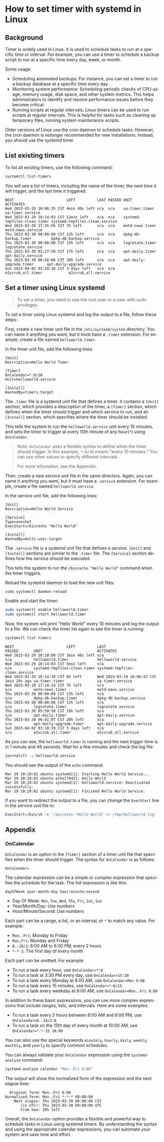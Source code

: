 # How to set timer with systemd in Linux

<Validator lang="en" :platformList="['Ubuntu 22.10', 'Debian 11', 'CentOS Stream 9']" date="2023-03-29" />

## Background

Timer is widely used in Linux. It is used to schedule tasks to run at a specific time or interval. For example, you can use a timer to schedule a backup script to run at a specific time every day, week, or month.

Some usage:

- Scheduling automated backups: For instance, you can set a timer to run a backup database at a specific time every day.
- Monitoring system performance: Scheduling periodic checks of CPU usage, memory usage, disk space, and other system metrics. This helps administrators to identify and resolve performance issues before they become critical.
- Running scripts at regular intervals: Linux timers can be used to run scripts at regular intervals. This is helpful for tasks such as cleaning up temporary files, running system maintenance scripts.

Older versions of Linux use the cron daemon to schedule tasks. However, the cron daemon is nolonger recommended for new installations. Instead, you should use the systemd timer.

## List existing timers

To list all existing timers, use the following command:

```sh
systemctl list-timers
```

You will see a list of timers, including the name of the timer, the next time it will trigger, and the last time it triggered.

```
NEXT                        LEFT          LAST PASSED UNIT                         ACTIVATES
Wed 2023-03-29 10:06:35 CST 4min 49s left n/a  n/a    ua-timer.timer               ua-timer.service
Wed 2023-03-29 10:14:03 CST 12min left    n/a  n/a    systemd-tmpfiles-clean.timer systemd-tmpfiles-clean.service
Wed 2023-03-29 17:35:56 CST 7h left       n/a  n/a    motd-news.timer              motd-news.service
Thu 2023-03-30 00:00:00 CST 13h left      n/a  n/a    dpkg-db-backup.timer         dpkg-db-backup.service
Thu 2023-03-30 00:00:00 CST 13h left      n/a  n/a    logrotate.timer              logrotate.service
Thu 2023-03-30 03:27:59 CST 17h left      n/a  n/a    apt-daily.timer              apt-daily.service
Thu 2023-03-30 06:58:06 CST 20h left      n/a  n/a    apt-daily-upgrade.timer      apt-daily-upgrade.service
Sun 2023-04-02 03:10:16 CST 3 days left   n/a  n/a    e2scrub_all.timer            e2scrub_all.service
```

## Set a timer using Linux systemd

> To set a timer, you need to use the root user or a user with sudo privileges.

To set a timer using Linux systemd and log the output to a file, follow these steps:

First, create a new timer unit file in the `/etc/systemd/system` directory. You can name it anything you want, but it must have a `.timer` extension. For example, create a file named `helloworld.timer`.

In the timer unit file, add the following lines:

```
[Unit]
Description=Hello World Timer

[Timer]
OnCalendar=*:0/10
Unit=helloworld.service

[Install]
WantedBy=timers.target
```

The `.timer` file is a systemd unit file that defines a timer. It contains a `[Unit]` section, which provides a description of the timer, a `[Timer]` section, which defines when the timer should trigger and which service to run, and an `[Install]` section, which specifies where the timer should be installed.

This tells the system to run the `helloworld.service` unit every 10 minutes, and sets the timer to trigger at every 10th minute of any hour(`*`) using `OnCalendar`.

> Note: `OnCalendar` uses a flexible syntax to define when the timer should trigger. In this example, `*:0/10` means "every 10 minutes." You can use other values to specify different intervals.
>
> For more infomation, see the Appendix.

Then, create a new service unit file in the same directory. Again, you can name it anything you want, but it must have a `.service` extension. For example, create a file named `helloworld.service`.

In the service unit file, add the following lines:

```
[Unit]
Description=Hello World Service

[Service]
Type=oneshot
ExecStart=/bin/echo "Hello World"

[Install]
WantedBy=multi-user.target
```

The `.service` file is a systemd unit file that defines a service. `[Unit]` and `[Install]` sections are similar to the `.timer` file. The `[Service]` section defines how the service should be executed.

This tells the system to run the `/bin/echo "Hello World"` command when the timer triggers.

Reload the systemd daemon to load the new unit files:

```sh
sudo systemctl daemon-reload
```

Enable and start the timer:

```sh
sudo systemctl enable helloworld.timer
sudo systemctl start helloworld.timer
```

Now, the system will print "Hello World" every 10 minutes and log the output to a file. We can check the timer list again to see the timer is running:

```sh
systemctl list-timers
```

```
NEXT                        LEFT          LAST                        PASSED       UNIT                         ACTIVATES
Wed 2023-03-29 10:10:00 CST 1min 46s left n/a                         n/a          helloworld.timer             helloworld.service
Wed 2023-03-29 10:14:03 CST 5min left     n/a                         n/a          systemd-tmpfiles-clean.timer systemd-tmpfiles-clean.service
Wed 2023-03-29 16:14:38 CST 6h left       Wed 2023-03-29 10:06:43 CST 1min 29s ago ua-timer.timer               ua-timer.service
Wed 2023-03-29 17:18:24 CST 7h left       n/a                         n/a          motd-news.timer              motd-news.service
Thu 2023-03-30 00:00:00 CST 13h left      n/a                         n/a          dpkg-db-backup.timer         dpkg-db-backup.service
Thu 2023-03-30 00:00:00 CST 13h left      n/a                         n/a          logrotate.timer              logrotate.service
Thu 2023-03-30 05:50:50 CST 19h left      n/a                         n/a          apt-daily.timer              apt-daily.service
Thu 2023-03-30 06:41:07 CST 20h left      n/a                         n/a          apt-daily-upgrade.timer      apt-daily-upgrade.service
Sun 2023-04-02 03:10:39 CST 3 days left   n/a                         n/a          e2scrub_all.timer            e2scrub_all.service
```

As you can see, the `helloworld.timer` is running and the next trigger time is in 1 minute and 46 seconds. Wait for a few minutes and check the log file:

```sh
journalctl -u helloworld.service
```

You should see the output of the `echo` command:

```
Mar 29 10:10:02 ubuntu systemd[1]: Starting Hello World Service...
Mar 29 10:10:02 ubuntu echo[7942]: Hello World
Mar 29 10:10:02 ubuntu systemd[1]: helloworld.service: Deactivated successfully.
Mar 29 10:10:02 ubuntu systemd[1]: Finished Hello World Service.
```

If you want to redirect the output to a file, you can change the `ExecStart` line in the service unit file to:

```sh
ExecStart=/bin/sh -c '/bin/echo "Hello World" >> /tmp/helloworld.log'
```

## Appendix

### OnCalendar

`OnCalendar` is an option in the `[Timer]` section of a timer unit file that specifies when the timer should trigger. The syntax for `OnCalendar` is as follows:

```
OnCalendar=
```

The calendar expression can be a simple or complex expression that specifies the schedule for the task. The full expression is like this:

```
dayOfWeek year-month-day hour:minute:second
```

- Day Of Week: `Mon`, `Tue`, `Wed`, `Thu`, `Fri`, `Sat`, `Sun`
- Year/Month/Day: Use numbers
- Hour/Minute/Second: Use numbers

Each part can be a range, a list, or an interval, or `*` to match any value. For example:

- `Mon..Fri`: Monday to Friday
- `Mon,Fri`: Monday and Friday
- `8..18/2`: 8:00 AM to 6:00 PM, every 2 hours
- `*-*-1`: The first day of every month

Each part can be omitted. For example:

- To run a task every hour, use `OnCalendar=*:0`
- To run a task at 3:30 PM every day, use `OnCalendar=15:30`
- To run a task every Monday at 9:00 AM, use `OnCalendar=Mon 9:00`
- To run a task every 15 minutes, use `OnCalendar=*:0/15`
- To run a task every weekday at 8:00 AM, use `OnCalendar=Mon..Fri 8:00`

In addition to these basic expressions, you can use more complex expressions that include ranges, lists, and intervals. Here are some examples:

- To run a task every 2 hours between 8:00 AM and 6:00 PM, use `OnCalendar=8..18/2:0`
- To run a task on the 15th day of every month at 10:00 AM, use `OnCalendar=*-*-15 10:00`

You can also use the special keywords `minutely`, `hourly`, `daily`, `weekly`, `monthly`, and `yearly` to specify common schedules.

You can always validate your `OnCalendar` expression using the `systemd-analyze` command:

```sh
systemd-analyze calendar "Mon..Fri 8:00"
```

The output will show the normalized form of the expression and the next elapse time:

```
  Original form: Mon..Fri 8:00
Normalized form: Mon..Fri *-*-* 08:00:00
    Next elapse: Thu 2023-03-30 08:00:00 CST
       (in UTC): Thu 2023-03-30 00:00:00 UTC
       From now: 18h left
```

Overall, the `OnCalendar` option provides a flexible and powerful way to schedule tasks in Linux using systemd timers. By understanding the syntax and using the appropriate calendar expressions, you can automate your system and save time and effort.
